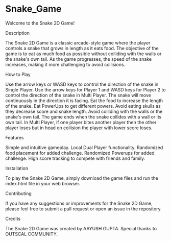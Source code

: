 # Snake_Game
Welcome to the Snake 2D Game!

Description

The Snake 2D Game is a classic arcade-style game where the player controls a snake that grows in length as it eats food. The objective of the game is to eat as much food as possible without colliding with the walls or the snake's own tail. As the game progresses, the speed of the snake increases, making it more challenging to avoid collisions.

How to Play

Use the arrow keys or WASD keys to control the direction of the snake in Single Player.
Use the arrow keys for Player 1 and WASD keys for Player 2 to control the direction of the snake in Multi Player.
The snake will move continuously in the direction it is facing.
Eat the food to increase the length of the snake.
Eat PowerUps to get different powers.
Avoid eating skulls as they decrease score and snake length.
Avoid colliding with the walls or the snake's own tail.
The game ends when the snake collides with a wall or its own tail.
In Multi Player, if one player bites another player then the other player loses but in head on collision the player with lower score loses.

Features

Simple and intuitive gameplay.
Local Dual Player functionality.
Randomized food placement for added challenge.
Randomized Powerups for added challenge.
High score tracking to compete with friends and family.

Installation

To play the Snake 2D Game, simply download the game files and run the index.html file in your web browser.

Contributing

If you have any suggestions or improvements for the Snake 2D Game, please feel free to submit a pull request or open an issue in the repository.

Credits

The Snake 2D Game was created by AAYUSH GUPTA. Special thanks to OUTSCAL COMMUNITY.
